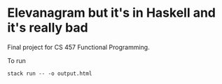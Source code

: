 # Elevanagram but it's in Haskell and it's really bad

Final project for CS 457 Functional Programming.

To run

```
stack run -- -o output.html
```
